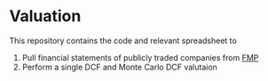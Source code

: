 # Valuation
This repository contains the code and relevant spreadsheet to 
1. Pull financial statements of publicly traded companies from [FMP](https://site.financialmodelingprep.com/)
2. Perform a single DCF and Monte Carlo DCF valutaion 
